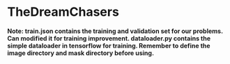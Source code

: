 # TheDreamChasers

<b> Note: train.json contains the training and validation set for our problems. Can modified it for training improvement. </b>
<b> dataloader.py contains the simple dataloader in tensorflow for training. Remember to define the image directory and mask directory before using.</b>

